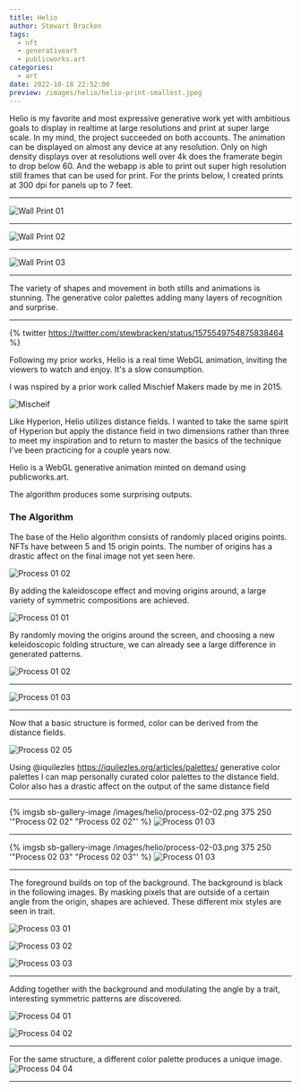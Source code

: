 ```yaml
---
title: Helio
author: Stewart Bracken
tags:
  - nft
  - generativeart
  - publicworks.art
categories:
  - art
date: 2022-10-18 22:52:00
preview: /images/helio/helio-print-smallest.jpeg
---
```

Helio is my favorite and most expressive generative work yet with ambitious goals to display in realtime at large resolutions and print at super large scale. In my mind, the project succeeded on both accounts. The animation can be displayed on almost any device at any resolution. Only on high density displays over at resolutions well over 4k does the framerate begin to drop below 60. And the webapp is able to print out super high resolution still frames that can be used for print. For the prints below, I created prints at 300 dpi for panels up to 7 feet.


----

![Wall Print 01](/images/helio/helio-print-smallest.jpeg)

----

![Wall Print 02](/images/helio/small-wall-stairs-web.jpg)


----

![Wall Print 03](/images/helio/top-short-stairwell-thumb.jpeg)

----

The variety of shapes and movement in both stills and animations is stunning. The generative color palettes adding many layers of recognition and surprise.

----
{% twitter https://twitter.com/stewbracken/status/1575549754875838464 %}


Following my prior works, Helio is a real time WebGL animation, inviting the viewers to watch and enjoy. It's a slow consumption.


I was nspired by a prior work called Mischief Makers made by me in 2015.

![Mischeif](/images/helio/mischief.gif)

Like Hyperion, Helio utilizes distance fields. I wanted to take the same spirit of Hyperion but apply the distance field in two dimensions rather than three to meet my inspiration and to return to master the basics of the technique I've been practicing for a couple years now.


Helio is a WebGL generative animation minted on demand using publicworks.art.

The algorithm produces some surprising outputs.


### The Algorithm


The base of the Helio algorithm consists of randomly placed origins points. NFTs have between 5 and 15 origin points. The number of origins has a drastic affect on the final image not yet seen here.


![Process 01 02](/images/helio/process-01-02.gif)

By adding the kaleidoscope effect and moving origins around, a large variety of symmetric compositions are achieved. 

![Process 01 01](/images/helio/process-01-01.gif)

By randomly moving the origins around the screen, and choosing a new keleidoscopic folding structure, we can already see a large difference in generated patterns.


![Process 01 02](/images/helio/process-01-02.gif)

----

![Process 01 03](/images/helio/process-01-03.gif)


----


Now that a basic structure is formed, color can be derived from the distance fields.

![Process 02 05](/images/helio/process-02-05.gif)

Using @iquilezles https://iquilezles.org/articles/palettes/ generative color palettes I can map personally curated color palettes to the distance field. Color also has a drastic affect on the output of the same distance field


----

{% imgsb sb-gallery-image /images/helio/process-02-02.png 375 250 '"Process 02 02" "Process 02 02"'  %}
![Process 01 03](/images/helio/process-01-03.gif)

----

{% imgsb sb-gallery-image /images/helio/process-02-03.png 375 250 '"Process 02 03" "Process 02 03"' %}
![Process 01 03](/images/helio/process-01-03.gif)

----

The foreground builds on top of the background. The background is black in the following images. By masking pixels that are outside of a certain angle from the origin, shapes are achieved. These different mix styles are seen in trait.

![Process 03 01](/images/helio/process-03-01.gif)

![Process 03 02](/images/helio/process-03-01.gif)

![Process 03 03](/images/helio/process-03-03.gif)


----

Adding together with the background and modulating the angle by a trait, interesting symmetric patterns are discovered.

![Process 04 01](/images/helio/process-04-01.gif)

![Process 04 02](/images/helio/process-04-02.gif)

----

For the same structure, a different color palette produces a unique image.
![Process 04 04](/images/helio/process-04-04.gif)

----
